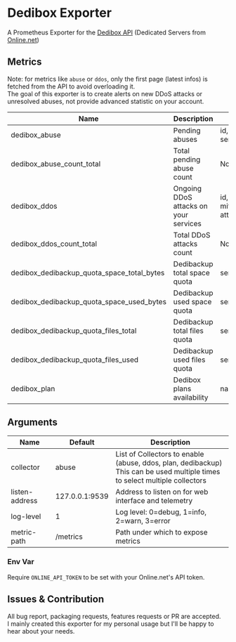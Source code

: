 # Dedibox Exporter

A Prometheus Exporter for the [Dedibox API](https://console.online.net/fr/api/) (Dedicated Servers from [Online.net](https://www.scaleway.com/en/dedibox/))

## Metrics

Note: for metrics like `abuse` or `ddos`, only the first page (latest infos) is fetched from the API to avoid overloading it.  
The goal of this exporter is to create alerts on new DDoS attacks or unresolved abuses, not provide advanced statistic on your account.

| Name | Description | Labels |
| -------- | -------- | -------- |
| dedibox_abuse | Pending abuses | id, sender, service, type |
| dedibox_abuse_count_total | Total pending abuse count | None |
| dedibox_ddos | Ongoing DDoS attacks on your services | id, target, mitigation_system, attack_type |
| dedibox_ddos_count_total | Total DDoS attacks count | None |
| dedibox_dedibackup_quota_space_total_bytes | Dedibackup total space quota | server_id, active |
| dedibox_dedibackup_quota_space_used_bytes | Dedibackup used space quota | server_id, active |
| dedibox_dedibackup_quota_files_total | Dedibackup total files quota | server_id, active |
| dedibox_dedibackup_quota_files_used | Dedibackup used files quota | server_id, active |
| dedibox_plan | Dedibox plans availability | name, datacenter |

## Arguments

| Name | Default | Description |
| -------- | -------- | -------- |
| collector | abuse | List of Collectors to enable (abuse, ddos, plan, dedibackup)<br />This can be used multiple times to select multiple collectors |
| listen-address | 127.0.0.1:9539 | Address to listen on for web interface and telemetry |
| log-level | 1 | Log level: 0=debug, 1=info, 2=warn, 3=error |
| metric-path | /metrics | Path under which to expose metrics |

### Env Var

Require `ONLINE_API_TOKEN` to be set with your Online.net's API token.

## Issues & Contribution
All bug report, packaging requests, features requests or PR are accepted.  
I mainly created this exporter for my personal usage but I'll be happy to hear about your needs.
